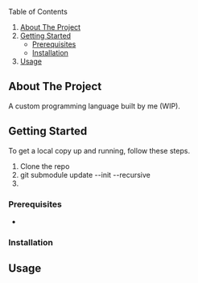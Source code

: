 <a name="readme-top"></a>

<!-- TABLE OF CONTENTS -->
<summary>Table of Contents</summary>
<ol>
<li>
    <a href="#about-the-project">About The Project</a>
</li>
<li>
    <a href="#getting-started">Getting Started</a>
    <ul>
    <li><a href="#prerequisites">Prerequisites</a></li>
    <li><a href="#installation">Installation</a></li>
    </ul>
</li>
<li><a href="#usage">Usage</a></li>
</ol>

<!-- ABOUT THE PROJECT -->
## About The Project
A custom programming language built by me (WIP).

<!-- GETTING STARTED -->
## Getting Started

To get a local copy up and running, follow these steps.

1. Clone the repo
2. git submodule update --init --recursive
3. 

### Prerequisites

*

### Installation

## Usage
